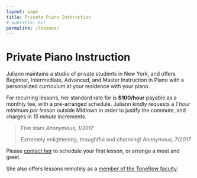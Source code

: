 ```yaml
---
layout: page
title: Private Piano Instruction
# subtitle: hi!
permalink: /lessons/
---
```


Private Piano Instruction
=========================

Juliann maintains a studio of private students in New York, and offers Beginner, Intermediate, Advanced, and Master Instruction in Piano with a personalized curriculum at your residence with your piano.

For recurring lessons, her standard rate for is **$100/hour** payable as a monthly fee, with a pre-arranged schedule.
Juliann kindly requests a *1 hour minimum per lesson* outside Midtown in order to justify the commute, and charges in *15 minute* increments.

> Five stars <cite>Anonymous, 1/2017</cite>
>
> Extremely enlightening, thoughtful and charming! <cite>Anonymous, 7/2017</cite>

Please <a href="mailto:lessons@juliannma.com">contact her</a> to schedule your first lesson, or arrange a meet and greet.

She also offers lessons remotely as a [member of the ToneRow faculty](https://www.tonerow.com/juliannma).

<!--
Frequently Asked Questions
- No piano?: If you wish to hire her, but do not have access to a piano or keyboard, space is available at practice halls such as [Michiko Studios](https://www.michikostudios.com/) (149 West 46th) or similar establishments at the student's expense (generally $15-$50, depending on the instrument). For effective learning, Juliann recommends the student should procure a keyboard or piano.
- Instrument rentals are ___ (see Avenues after school program)
- Contract: This page enumerates the terms of retaining Juliann as a private instructor. A PDF of the contract is available.
- Payment: Square cash, Google wallet, Venmo, and Paypal transfers. Cash and checks are is also acceptable. Credit card transactions can be arranged with an additional 4% fee.
- Non-repeating lesson(s), such as supervised practice for a performance: sure, no problem.
- Language barriers: uliann is fluent in English, French, Chinese.

TODO: no refund guaranteed for arranged but cancelled lessons.
How many hours in advance can a lesson be rescheduled? Pending Juliann's availabiliy

TODO: how far are you willing to commute? Define your limits here. Suggest ToneRow for remote instruction.

TODO: Rejected payments (bounced checks, etc). Student is responsible for any fees incurred ($25).

TODO: For continued instruction, student is expected to engage in self-directed practice. Juliann will help develop a curriculum, but the student is expected to put in the work to improve steadily.

TODO: Children. Instruction is one-on-one. If instructing children in a family with multiple students, the scheduled lesson will be one-on-one short lessons with each student.

TODO: Are you prepared to recommend a keyboard / piano / similar things?
-->
